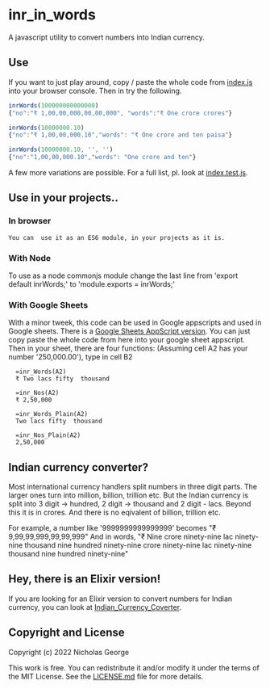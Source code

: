 # inr_in_words

A javascript utility to convert numbers into Indian currency.

## Use

If you want to just play around, copy / paste the whole code from [index.js](https://github.com/nicholas-george/inr_in_words/blob/master/index.js) into your browser console. Then in try the following.
```javascript
inrWords(100000000000000)
{"no":"₹ 1,00,00,000,00,00,000", "words":"₹ One crore crores"}

inrWords(10000000.10)
{"no":"₹ 1,00,00,000.10","words": "₹ One crore and ten paisa"}

inrWords(10000000.10, '', '')
{"no":"1,00,00,000.10","words": "One crore and ten"}

```
A few more variations are possible. For a full list, pl. look at [index.test.js](https://github.com/nicholas-george/inr_in_words/blob/master/index.test.js).

## Use in your projects..


### In browser 
    You can  use it as an ES6 module, in your projects as it is.

### With Node
To use as a node commonjs module change the last line from 'export default inrWords;' to 'module.exports = inrWords;'

### With Google Sheets
With a minor tweek, this code can be used in Google appscripts and used in Google sheets. There is a [Google Sheets AppScript version](https://github.com/nicholas-george/inr_in_words/blob/master/googleAppScript.js). You can just copy paste the whole code from here into your google sheet appscript. Then in your sheet, there are four functions: (Assuming cell A2 has your number '250,000.00'), type in cell B2

  ```Appscript
    =inr_Words(A2) 
    ₹ Two lacs fifty  thousand

    =inr_Nos(A2)
    ₹ 2,50,000

    =inr_Words_Plain(A2)
    Two lacs fifty  thousand
    
    =inr_Nos_Plain(A2)
    2,50,000
  ```


## Indian currency converter?

Most international currency handlers split numbers in three digit parts. The larger ones turn into million, billion, trillion etc. But the Indian currency is split into 3 digit -> hundred, 2 digit -> thousand and 2 digit - lacs. Beyond this it is in crores. And there is no eqivalent of billion, trillion etc. 

  For example, 
  a number like '9999999999999999' becomes "₹ 9,99,99,999,99,99,999"
  And in words, "₹ Nine crore ninety-nine lac ninety-nine thousand nine hundred ninety-nine crore ninety-nine lac ninety-nine thousand nine hundred ninety-nine"

## Hey, there is an Elixir version!

If you are looking for an Elixir version to convert numbers for Indian currency, you can look at [Indian_Currency_Coverter](https://github.com/nicholas-george/Indian-Currency-Converter).

## Copyright and License

Copyright (c) 2022 Nicholas George

This work is free. You can redistribute it and/or modify it under the terms of the MIT License. See the [LICENSE.md](https://github.com/nicholas-george/inr_in_words/blob/master/LICENSE) file for more details.
